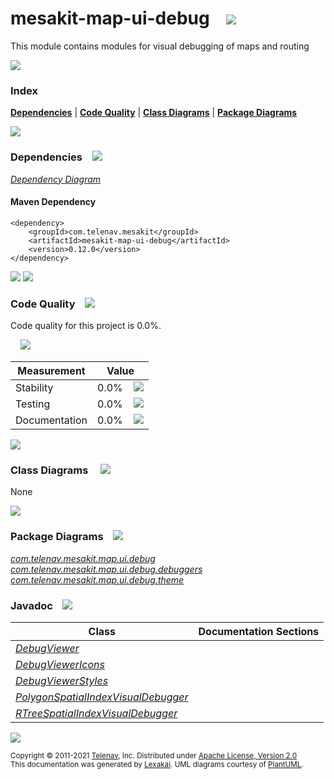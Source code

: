 [//]: # (start-user-text)



[//]: # (end-user-text)

# mesakit-map-ui-debug &nbsp;&nbsp; <img src="https://telenav.github.io/telenav-assets/images/icons/bug-32.png" srcset="https://telenav.github.io/telenav-assets/images/icons/bug-32-2x.png 2x"/>

This module contains modules for visual debugging of maps and routing

<img src="https://telenav.github.io/telenav-assets/images/separators/horizontal-line-512.png" srcset="https://telenav.github.io/telenav-assets/images/separators/horizontal-line-512-2x.png 2x"/>

### Index



[**Dependencies**](#dependencies) | [**Code Quality**](#code-quality) | [**Class Diagrams**](#class-diagrams) | [**Package Diagrams**](#package-diagrams)

<img src="https://telenav.github.io/telenav-assets/images/separators/horizontal-line-512.png" srcset="https://telenav.github.io/telenav-assets/images/separators/horizontal-line-512-2x.png 2x"/>

### Dependencies <a name="dependencies"></a> &nbsp;&nbsp; <img src="https://telenav.github.io/telenav-assets/images/icons/dependencies-32.png" srcset="https://telenav.github.io/telenav-assets/images/icons/dependencies-32-2x.png 2x"/>

[*Dependency Diagram*](https://www.mesakit.org/0.12.0/lexakai/mesakit/mesakit-map/ui/debug/documentation/diagrams/dependencies.svg)

#### Maven Dependency

    <dependency>
        <groupId>com.telenav.mesakit</groupId>
        <artifactId>mesakit-map-ui-debug</artifactId>
        <version>0.12.0</version>
    </dependency>

<img src="https://telenav.github.io/telenav-assets/images/separators/horizontal-line-128.png" srcset="https://telenav.github.io/telenav-assets/images/separators/horizontal-line-128-2x.png 2x"/>

[//]: # (start-user-text)



[//]: # (end-user-text)

<img src="https://telenav.github.io/telenav-assets/images/separators/horizontal-line-128.png" srcset="https://telenav.github.io/telenav-assets/images/separators/horizontal-line-128-2x.png 2x"/>

### Code Quality <a name="code-quality"></a> &nbsp;&nbsp; <img src="https://telenav.github.io/telenav-assets/images/icons/ruler-32.png" srcset="https://telenav.github.io/telenav-assets/images/icons/ruler-32-2x.png 2x"/>

Code quality for this project is 0.0%.  
  
&nbsp; &nbsp; <img src="https://telenav.github.io/telenav-assets/images/meters/meter-0-96.png" srcset="https://telenav.github.io/telenav-assets/images/meters/meter-0-96-2x.png 2x"/>

| Measurement   | Value                    |
|---------------|--------------------------|
| Stability     | 0.0%&nbsp; &nbsp; <img src="https://telenav.github.io/telenav-assets/images/meters/meter-0-96.png" srcset="https://telenav.github.io/telenav-assets/images/meters/meter-0-96-2x.png 2x"/>     |
| Testing       | 0.0%&nbsp; &nbsp; <img src="https://telenav.github.io/telenav-assets/images/meters/meter-0-96.png" srcset="https://telenav.github.io/telenav-assets/images/meters/meter-0-96-2x.png 2x"/>       |
| Documentation | 0.0%&nbsp; &nbsp; <img src="https://telenav.github.io/telenav-assets/images/meters/meter-0-96.png" srcset="https://telenav.github.io/telenav-assets/images/meters/meter-0-96-2x.png 2x"/> |

<img src="https://telenav.github.io/telenav-assets/images/separators/horizontal-line-128.png" srcset="https://telenav.github.io/telenav-assets/images/separators/horizontal-line-128-2x.png 2x"/>

### Class Diagrams <a name="class-diagrams"></a> &nbsp; &nbsp; <img src="https://telenav.github.io/telenav-assets/images/icons/diagram-40.png" srcset="https://telenav.github.io/telenav-assets/images/icons/diagram-40-2x.png 2x"/>

None

<img src="https://telenav.github.io/telenav-assets/images/separators/horizontal-line-128.png" srcset="https://telenav.github.io/telenav-assets/images/separators/horizontal-line-128-2x.png 2x"/>

### Package Diagrams <a name="package-diagrams"></a> &nbsp;&nbsp; <img src="https://telenav.github.io/telenav-assets/images/icons/box-24.png" srcset="https://telenav.github.io/telenav-assets/images/icons/box-24-2x.png 2x"/>

[*com.telenav.mesakit.map.ui.debug*](https://www.mesakit.org/0.12.0/lexakai/mesakit/mesakit-map/ui/debug/documentation/diagrams/com.telenav.mesakit.map.ui.debug.svg)  
[*com.telenav.mesakit.map.ui.debug.debuggers*](https://www.mesakit.org/0.12.0/lexakai/mesakit/mesakit-map/ui/debug/documentation/diagrams/com.telenav.mesakit.map.ui.debug.debuggers.svg)  
[*com.telenav.mesakit.map.ui.debug.theme*](https://www.mesakit.org/0.12.0/lexakai/mesakit/mesakit-map/ui/debug/documentation/diagrams/com.telenav.mesakit.map.ui.debug.theme.svg)

### Javadoc <a name="code-quality"></a> &nbsp;&nbsp; <img src="https://telenav.github.io/telenav-assets/images/icons/books-24.png" srcset="https://telenav.github.io/telenav-assets/images/icons/books-24-2x.png 2x"/>

| Class | Documentation Sections  |
|-------|-------------------------|
| [*DebugViewer*](https://www.mesakit.org/0.12.0/javadoc/mesakit/mesakit-map-ui-debug/com/telenav/mesakit/map/ui/debug/DebugViewer.html) |  |  
| [*DebugViewerIcons*](https://www.mesakit.org/0.12.0/javadoc/mesakit/mesakit-map-ui-debug/com/telenav/mesakit/map/ui/debug/theme/DebugViewerIcons.html) |  |  
| [*DebugViewerStyles*](https://www.mesakit.org/0.12.0/javadoc/mesakit/mesakit-map-ui-debug/com/telenav/mesakit/map/ui/debug/theme/DebugViewerStyles.html) |  |  
| [*PolygonSpatialIndexVisualDebugger*](https://www.mesakit.org/0.12.0/javadoc/mesakit/mesakit-map-ui-debug/com/telenav/mesakit/map/ui/debug/debuggers/PolygonSpatialIndexVisualDebugger.html) |  |  
| [*RTreeSpatialIndexVisualDebugger*](https://www.mesakit.org/0.12.0/javadoc/mesakit/mesakit-map-ui-debug/com/telenav/mesakit/map/ui/debug/debuggers/RTreeSpatialIndexVisualDebugger.html) |  |  

[//]: # (start-user-text)



[//]: # (end-user-text)

<img src="https://telenav.github.io/telenav-assets/images/separators/horizontal-line-512.png" srcset="https://telenav.github.io/telenav-assets/images/separators/horizontal-line-512-2x.png 2x"/>

<sub>Copyright &#169; 2011-2021 [Telenav](https://telenav.com), Inc. Distributed under [Apache License, Version 2.0](LICENSE)</sub>  
<sub>This documentation was generated by [Lexakai](https://lexakai.org). UML diagrams courtesy of [PlantUML](https://plantuml.com).</sub>
